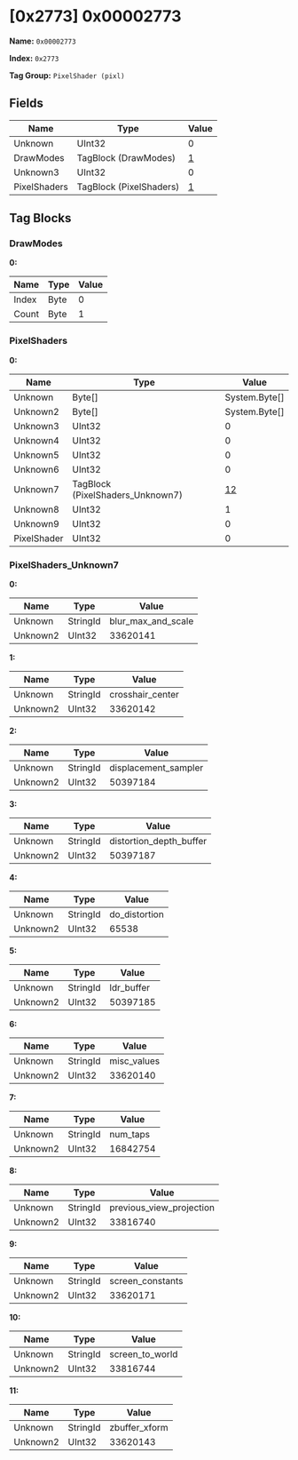 # [0x2773] 0x00002773

**Name:** ```0x00002773```

**Index:** ```0x2773```

**Tag Group:** ```PixelShader (pixl)```

## Fields

Name	| Type	| Value
---	|---	|---	|
Unknown	|UInt32	|0
DrawModes	|TagBlock (DrawModes)	|[1](#drawmodes)
Unknown3	|UInt32	|0
PixelShaders	|TagBlock (PixelShaders)	|[1](#pixelshaders)


## Tag Blocks

### DrawModes

**0:**

Name	| Type	| Value
---	|---	|---	|
Index	|Byte	|0
Count	|Byte	|1


### PixelShaders

**0:**

Name	| Type	| Value
---	|---	|---	|
Unknown	|Byte[]	|System.Byte[]
Unknown2	|Byte[]	|System.Byte[]
Unknown3	|UInt32	|0
Unknown4	|UInt32	|0
Unknown5	|UInt32	|0
Unknown6	|UInt32	|0
Unknown7	|TagBlock (PixelShaders_Unknown7)	|[12](#pixelshaders_unknown7)
Unknown8	|UInt32	|1
Unknown9	|UInt32	|0
PixelShader	|UInt32	|0


### PixelShaders_Unknown7

**0:**

Name	| Type	| Value
---	|---	|---	|
Unknown	|StringId	|blur_max_and_scale
Unknown2	|UInt32	|33620141


**1:**

Name	| Type	| Value
---	|---	|---	|
Unknown	|StringId	|crosshair_center
Unknown2	|UInt32	|33620142


**2:**

Name	| Type	| Value
---	|---	|---	|
Unknown	|StringId	|displacement_sampler
Unknown2	|UInt32	|50397184


**3:**

Name	| Type	| Value
---	|---	|---	|
Unknown	|StringId	|distortion_depth_buffer
Unknown2	|UInt32	|50397187


**4:**

Name	| Type	| Value
---	|---	|---	|
Unknown	|StringId	|do_distortion
Unknown2	|UInt32	|65538


**5:**

Name	| Type	| Value
---	|---	|---	|
Unknown	|StringId	|ldr_buffer
Unknown2	|UInt32	|50397185


**6:**

Name	| Type	| Value
---	|---	|---	|
Unknown	|StringId	|misc_values
Unknown2	|UInt32	|33620140


**7:**

Name	| Type	| Value
---	|---	|---	|
Unknown	|StringId	|num_taps
Unknown2	|UInt32	|16842754


**8:**

Name	| Type	| Value
---	|---	|---	|
Unknown	|StringId	|previous_view_projection
Unknown2	|UInt32	|33816740


**9:**

Name	| Type	| Value
---	|---	|---	|
Unknown	|StringId	|screen_constants
Unknown2	|UInt32	|33620171


**10:**

Name	| Type	| Value
---	|---	|---	|
Unknown	|StringId	|screen_to_world
Unknown2	|UInt32	|33816744


**11:**

Name	| Type	| Value
---	|---	|---	|
Unknown	|StringId	|zbuffer_xform
Unknown2	|UInt32	|33620143


